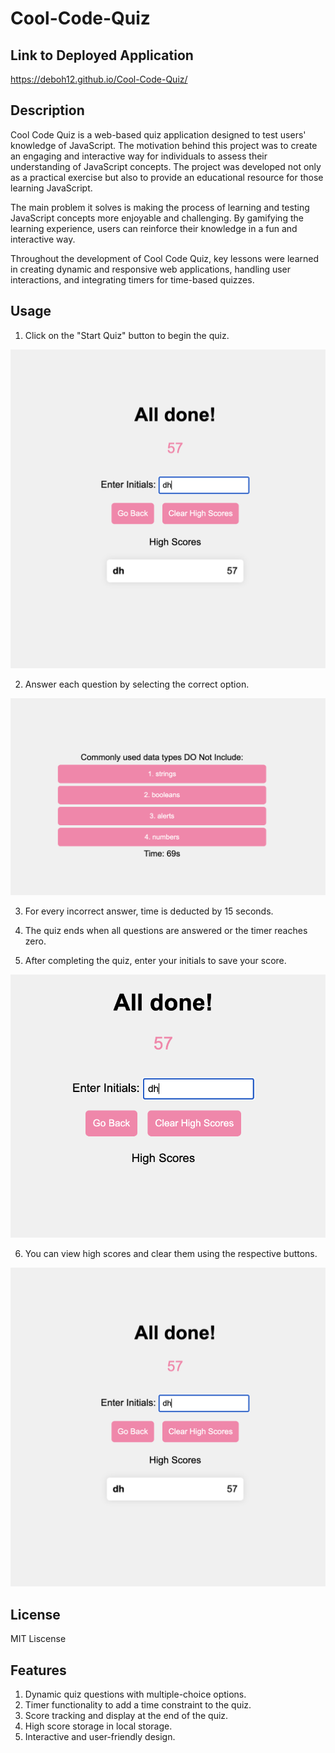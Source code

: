 # Cool-Code-Quiz

## Link to Deployed Application
https://deboh12.github.io/Cool-Code-Quiz/

## Description
Cool Code Quiz is a web-based quiz application designed to test users' knowledge of JavaScript. The motivation behind this project was to create an engaging and interactive way for individuals to assess their understanding of JavaScript concepts. The project was developed not only as a practical exercise but also to provide an educational resource for those learning JavaScript.

The main problem it solves is making the process of learning and testing JavaScript concepts more enjoyable and challenging. By gamifying the learning experience, users can reinforce their knowledge in a fun and interactive way.

Throughout the development of Cool Code Quiz, key lessons were learned in creating dynamic and responsive web applications, handling user interactions, and integrating timers for time-based quizzes.

## Usage

1. Click on the "Start Quiz" button to begin the quiz.

![Alt text](<assets/Screenshot 2023-11-25 at 9.27.17 PM.png>)


2. Answer each question by selecting the correct option.

![Alt text](<assets/Screenshot 2023-11-25 at 9.26.48 PM.png>)


3. For every incorrect answer, time is deducted by 15 seconds.


4. The quiz ends when all questions are answered or the timer reaches zero.


5. After completing the quiz, enter your initials to save your score.

![Alt text](<assets/Screenshot 2023-11-25 at 9.27.11 PM.png>)


6. You can view high scores and clear them using the respective buttons.

![Alt text](<assets/Screenshot 2023-11-25 at 9.27.17 PM.png>)


## License

MIT Liscense

## Features

1. Dynamic quiz questions with multiple-choice options.
2. Timer functionality to add a time constraint to the quiz.
3. Score tracking and display at the end of the quiz.
4. High score storage in local storage.
5. Interactive and user-friendly design.


